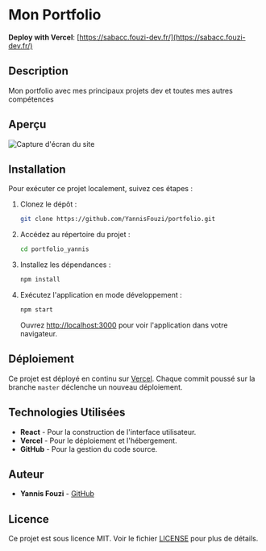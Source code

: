 
# Mon Portfolio

**Deploy with Vercel**: [https://sabacc.fouzi-dev.fr/](https://sabacc.fouzi-dev.fr/)

## Description

Mon portfolio avec mes principaux projets dev et toutes mes autres compétences

## Aperçu

![Capture d'écran du site](https://image.noelshack.com/fichiers/2024/36/3/1725451288-2024-09-04-14-01-06.png)

## Installation

Pour exécuter ce projet localement, suivez ces étapes :

1. Clonez le dépôt :
   ```bash
   git clone https://github.com/YannisFouzi/portfolio.git
   ```

2. Accédez au répertoire du projet :
   ```bash
   cd portfolio_yannis
   ```

3. Installez les dépendances :
   ```bash
   npm install
   ```

4. Exécutez l'application en mode développement :
   ```bash
   npm start
   ```

   Ouvrez [http://localhost:3000](http://localhost:3000) pour voir l'application dans votre navigateur.

## Déploiement

Ce projet est déployé en continu sur [Vercel](https://vercel.com). Chaque commit poussé sur la branche `master` déclenche un nouveau déploiement.

## Technologies Utilisées

- **React** - Pour la construction de l'interface utilisateur.
- **Vercel** - Pour le déploiement et l'hébergement.
- **GitHub** - Pour la gestion du code source.


## Auteur

- **Yannis Fouzi** - [GitHub](https://github.com/YannisFouzi)

## Licence

Ce projet est sous licence MIT. Voir le fichier [LICENSE](LICENSE) pour plus de détails.
